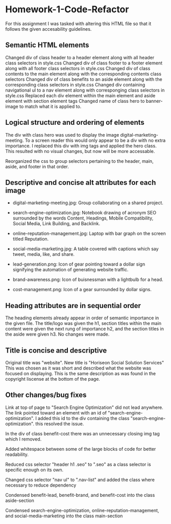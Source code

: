 # Homework-1-Code-Refactor
For this assignment I was tasked with altering this HTML file so that it follows the given accesability guidelines. 

## Semantic HTML elements
Changed div of class header to a header element along with all header class selectors in style.css
Changed div of class footer to a footer element along with all footer class selectors in style.css
Changed div of class contents to the main element along with the corresponding contents class selectors
Changed div of class benefits to an aside element along with the corresponding class selectors in style.css
Changed div containing navigational ul to a nav element along with corresponging class selectors in style.css
Replaced each div element within the main element and aside element with section element tags
Changed name of class hero to banner-image to match what it is applied to.


## Logical structure and ordering of elements
The div with class hero was used to display the image digital-marketing-meeting. To a screen reader this would only appear to be a div with no extra importance. I replaced this div with img tags and applied the hero class. This resulted with no visual changes, but now will be more accessable. 

Reorganized the css to group selectors pertaining to the header, main, aside, and footer in that order.


## Descriptive and concise alt attributes for each image
* digital-marketing-meeting.jpg: Group collaborating on a shared project.

* search-engine-optimization.jpg: Notebook drawing of acronym SEO surrounded by the words Content, Headings, Mobile Compatibility, Social Media, Link Building, and Backlink.

* online-reputation-management.jpg: Laptop with bar graph on the screen titled Reputation.

* social-media-marketing.jpg: A table covered with captions which say tweet, media, like, and share.

* lead-generation.png: Icon of gear pointing toward a dollar sign signifying the automation of generating website traffic.

* brand-awareness.png: Icon of buisnessman with a lightbulb for a head.

* cost-management.png: Icon of a gear surrounded by dollar signs.


## Heading attributes are in sequential order
The heading elements already appear in order of semantic importance in the given file. The title/logo was given the h1, section titles within the main content were given the next rung of importance h2, and the section titles in the aside were given h3. No changes were made.


## Title is concise and descriptive
Original title was "website".
New title is "Horiseon Social Solution Services"
This was chosen as it was short and described what the website was focused on displaying. This is the same description as was found in the copyright liscense at the bottom of the page.


## Other changes/bug fixes
Link at top of page to "Search Engine Optimization" did not lead anywhere. The link pointed toward an element with an id of "search-engine-optimization". I added this id to the div containing the class "search-engine-optimization". this resolved the issue.

In the div of class benefit-cost there was an unnecessary closing img tag which I removed.

Added whitespace between some of the large blocks of code for better readability.

Reduced css selector "header h1 .seo" to ".seo" as a class selector is specific enough on its own.

Changed css selector "nav ul" to ".nav-list" and added the class where necessary to reduce dependency

Condensed benefit-lead, benefit-brand, and benefit-cost into the class aside-section

Condensed search-engine-optimization, online-reputation-management, and social-media-marketing into the class main-section

